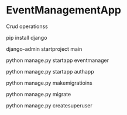 # EventManagementApp
   Crud operationss 
   
   pip install django
   
   django-admin startproject main
   
   python manage.py startapp eventmanager
   
   python manage.py startapp authapp
   
   python manage.py makemigratioins
   
   python manage.py migrate
   
   python manage.py createsuperuser 
